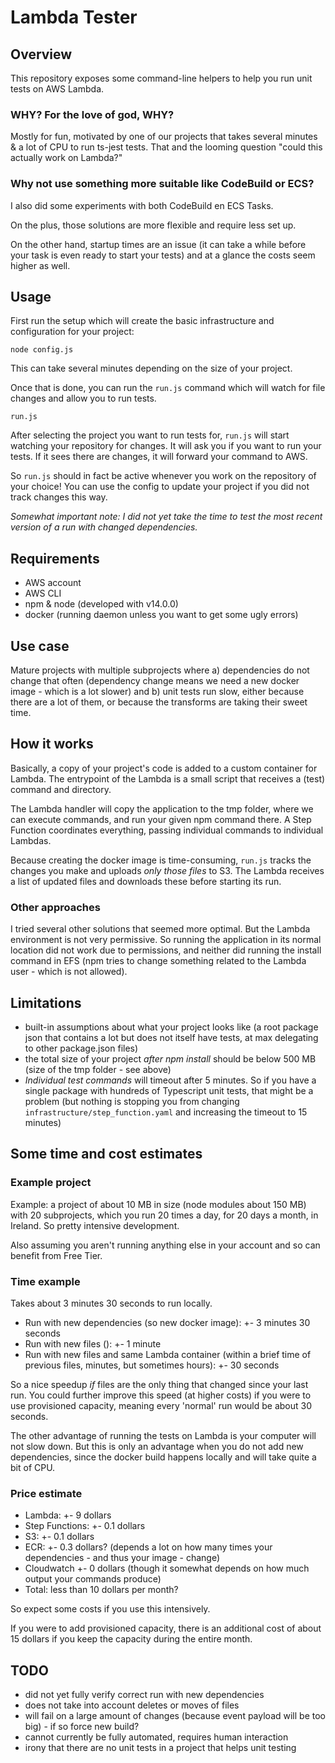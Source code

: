 # Lambda Tester

## Overview

This repository exposes some command-line helpers to help you run unit tests on AWS Lambda.

### WHY? For the love of god, WHY?

Mostly for fun, motivated by one of our projects that takes several minutes & a lot of CPU to run ts-jest tests.
That and the looming question "could this actually work on Lambda?"

### Why not use something more suitable like CodeBuild or ECS?

I also did some experiments with both CodeBuild en ECS Tasks. 

On the plus, those solutions are more flexible and require less set up. 

On the other hand, startup times are an issue (it can take a while before your task is even ready to start your tests) 
and at a glance the costs seem higher as well.

## Usage

First run the setup which will create the basic infrastructure and configuration for your project:

```
node config.js
```

This can take several minutes depending on the size of your project.

Once that is done, you can run the `run.js` command which will watch for file changes and allow you to run tests.

```
run.js
```

After selecting the project you want to run tests for, `run.js` will start watching your repository for changes. 
It will ask you if you want to run your tests. If it sees there are changes, it will forward your command to AWS.

So `run.js` should in fact be active whenever you work on the repository of your choice! You can use the config to update your project if you did not track changes this way.

*Somewhat important note: I did not yet take the time to test the most recent version of a run with changed dependencies.*

## Requirements

- AWS account
- AWS CLI
- npm & node (developed with v14.0.0)
- docker (running daemon unless you want to get some ugly errors)

## Use case

Mature projects with multiple subprojects where a) dependencies do not change that often (dependency change means we need a new docker image - which is a lot slower) 
and b) unit tests run slow, either because there are a lot of them, or because the transforms are taking their sweet time.

## How it works

Basically, a copy of your project's code is added to a custom container for Lambda. The entrypoint of the Lambda is a small script that receives a (test) command and directory.

The Lambda handler will copy the application to the tmp folder, where we can execute commands, and run your given npm command there. A Step Function coordinates everything, passing individual commands to individual Lambdas. 

Because creating the docker image is time-consuming, `run.js` tracks the changes you make and uploads *only those files* to S3. The Lambda receives a list of updated files and downloads these before starting its run.

### Other approaches

I tried several other solutions that seemed more optimal. But the Lambda environment is not very permissive. 
So running the application in its normal location did not work due to permissions, and neither did running the install command in EFS (npm tries to change something related to the Lambda user - which is not allowed). 

## Limitations

- built-in assumptions about what your project looks like (a root package json that contains a lot but does not itself have tests, 
  at max delegating to other package.json files)
- the total size of your project *after npm install* should be below 500 MB (size of the tmp folder - see above)
- *Individual test commands* will timeout after 5 minutes. So if you have a single package with hundreds of Typescript unit tests, that might be a problem
  (but nothing is stopping you from changing `infrastructure/step_function.yaml` and increasing the timeout to 15 minutes)

## Some time and cost estimates

### Example project

Example: a project of about 10 MB in size (node modules about 150 MB) with 20 subprojects, which you run 20 times a day, for 20 days a month, in Ireland. So pretty intensive development.

Also assuming you aren't running anything else in your account and so can benefit from Free Tier.

### Time example

Takes about 3 minutes 30 seconds to run locally.

- Run with new dependencies (so new docker image): +- 3 minutes 30 seconds
- Run with new files (): +- 1 minute
- Run with new files and same Lambda container (within a brief time of previous files, minutes, but sometimes hours): +- 30 seconds

So a nice speedup *if* files are the only thing that changed since your last run. You could further improve this speed (at higher costs) 
if you were to use provisioned capacity, meaning every 'normal' run would be about 30 seconds.

The other advantage of running the tests on Lambda is your computer will not slow down. But this is only an advantage
when you do not add new dependencies, since the docker build happens locally and will take quite a bit of CPU.

### Price estimate

- Lambda: +- 9 dollars
- Step Functions: +- 0.1 dollars
- S3: +- 0.1 dollars 
- ECR: +- 0.3 dollars? (depends a lot on how many times your dependencies - and thus your image - change)
- Cloudwatch +- 0 dollars (though it somewhat depends on how much output your commands produce)
- Total: less than 10 dollars per month?

So expect some costs if you use this intensively.

If you were to add provisioned capacity, there is an additional cost of about 15 dollars if you keep the capacity during the entire month.

## TODO

- did not yet fully verify correct run with new dependencies
- does not take into account deletes or moves of files
- will fail on a large amount of changes (because event payload will be too big) - if so force new build?
- cannot currently be fully automated, requires human interaction
- irony that there are no unit tests in a project that helps unit testing
